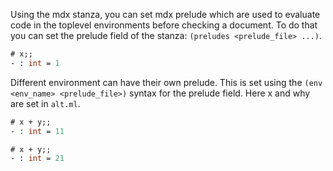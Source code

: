 Using the mdx stanza, you can set mdx prelude which are used to evaluate
code in the toplevel environments before checking a document. To do that
you can set the prelude field of the stanza: `(preludes <prelude_file> ...)`.

```ocaml
# x;;
- : int = 1
```

Different environment can have their own prelude. This is set using the
`(env <env_name> <prelude_file>)` syntax for the prelude field.
Here x and why are set in `alt.ml`.

```ocaml env=a
# x + y;;
- : int = 11
```

```ocaml env=b
# x + y;;
- : int = 21
```
